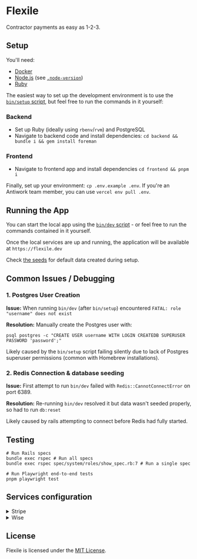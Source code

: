 # Flexile

Contractor payments as easy as 1-2-3.

## Setup

You'll need:

- [Docker](https://docs.docker.com/engine/install/)
- [Node.js](https://nodejs.org/en/download) (see [`.node-version`](.node-version))
- [Ruby](https://www.ruby-lang.org/en/documentation/installation/)

The easiest way to set up the development environment is to use the [`bin/setup` script](bin/setup), but feel free to run the commands in it yourself:

### Backend

- Set up Ruby (ideally using `rbenv`/`rvm`) and PostgreSQL
- Navigate to backend code and install dependencies: `cd backend && bundle i && gem install foreman`

### Frontend

- Navigate to frontend app and install dependencies `cd frontend && pnpm i`

Finally, set up your environment: `cp .env.example .env`. If you're an Antiwork team member, you can use `vercel env pull .env`.

## Running the App

You can start the local app using the [`bin/dev` script](bin/dev) - or feel free to run the commands contained in it yourself.

Once the local services are up and running, the application will be available at `https://flexile.dev`

Check [the seeds](backend/config/data/seed_templates/gumroad.json) for default data created during setup.

## Common Issues / Debugging

### 1. Postgres User Creation

**Issue:** When running `bin/dev` (after `bin/setup`) encountered `FATAL: role "username" does not exist`

**Resolution:** Manually create the Postgres user with:

```
psql postgres -c "CREATE USER username WITH LOGIN CREATEDB SUPERUSER PASSWORD 'password';"
```

Likely caused by the `bin/setup` script failing silently due to lack of Postgres superuser permissions (common with Homebrew installations).

### 2. Redis Connection & database seeding

**Issue:** First attempt to run `bin/dev` failed with `Redis::CannotConnectError` on port 6389.

**Resolution:** Re-running `bin/dev` resolved it but data wasn't seeded properly, so had to run `db:reset`

Likely caused by rails attempting to connect before Redis had fully started.

## Testing

```shell
# Run Rails specs
bundle exec rspec # Run all specs
bundle exec rspec spec/system/roles/show_spec.rb:7 # Run a single spec

# Run Playwright end-to-end tests
pnpm playwright test
```

## Services configuration

<details>
<summary>Stripe</summary>

1. Go to your `Developers` dashboard at [stripe.com](https://stripe.com).
2. Turn on `Test mode`.
3. Go to the `API Keys` tab and copy the Publishable Key into `NEXT_PUBLIC_STRIPE_PUBLISHABLE_KEY` and Secret Key into `STRIPE_SECRET_KEY` in the .env file.
   ![Stripe Secret Key](https://github.com/user-attachments/assets/0830b226-f2c2-4b92-a28f-f4682ad03ec0)

</details>

<details>
<summary>Wise</summary>

1. Go to [sandbox.transferwise.tech](https://sandbox.transferwise.tech/) and make a brand new Wise account using the register option and following Wise instructions.
2. Once you got your account set up click on your profile.
   ![Wise Sandbox Page](https://github.com/user-attachments/assets/bb8da9f7-a2cc-4c92-906c-a01c62df9870)
3. Copy your Membership number and paste it into `WISE_PROFILE_ID` in the .env file.
   ![Wise Sandbox Profile Settings](https://github.com/user-attachments/assets/790a43be-e41f-47ef-8ef9-05b6c8117cfc)
4. Go to Integrations and Tools and then to API tokens.
5. Create a new API token making sure it is set to Full Access.
6. Reveal the full API key and copy it into `WISE_API_KEY` in the .env file.
   ![Wise Sandbox API Settings](https://github.com/user-attachments/assets/f20be40f-0790-4435-abe6-8077a6c86fc3)

</details>

## License

Flexile is licensed under the [MIT License](LICENSE.md).
